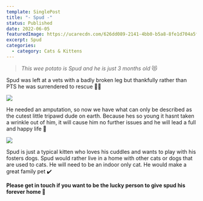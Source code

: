 ```yaml
---
template: SinglePost
title: "- Spud -"
status: Published
date: 2022-06-05
featuredImage: https://ucarecdn.com/626dd089-2141-4bb0-b5a8-8fe1d704a5f8/
excerpt: Spud
categories:
  - category: Cats & Kittens
---
```

> *This wee potato is Spud and he is just 3 months old* 😻

Spud was left at a vets with a badly broken leg but thankfully rather than PTS he was surrendered to rescue 🙏🏼

![](https://ucarecdn.com/7692e5fc-cbc3-4b28-9a2d-4b4c4ad535df/)

He needed an amputation, so now we have what can only be described as the cutest little tripawd dude on earth. Because hes so young it hasnt taken a wrinkle out of him, it will cause him no further issues and he will lead a full and happy life 🤗

![](https://ucarecdn.com/79f24b9a-8f33-4b84-a087-a95fb66760ef/)

Spud is just a typical kitten who loves his cuddles and wants to play with his fosters dogs. Spud would rather live in a home with other cats or dogs that are used to cats. He will need to be an indoor only cat. He would make a great family pet ✔️

**Please get in touch if you want to be the lucky person to give spud his forever home 🏡**